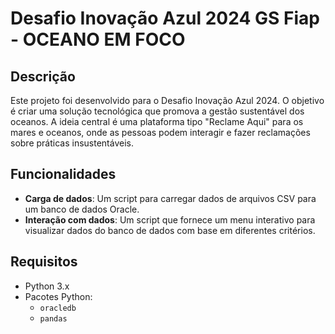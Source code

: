 # Desafio Inovação Azul 2024 GS Fiap - OCEANO EM FOCO

## Descrição

Este projeto foi desenvolvido para o Desafio Inovação Azul 2024. O objetivo é criar uma solução tecnológica que promova a gestão sustentável dos oceanos. A ideia central é uma plataforma tipo "Reclame Aqui" para os mares e oceanos, onde as pessoas podem interagir e fazer reclamações sobre práticas insustentáveis.

## Funcionalidades

- **Carga de dados**: Um script para carregar dados de arquivos CSV para um banco de dados Oracle.
- **Interação com dados**: Um script que fornece um menu interativo para visualizar dados do banco de dados com base em diferentes critérios.

## Requisitos

- Python 3.x
- Pacotes Python:
  - `oracledb`
  - `pandas`
